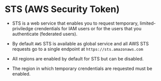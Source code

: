 # STS (AWS Security Token)
- STS is a web service that enables you to request temporary, limited-priviledge crendentials for IAM users or for the users that you authenticate (federated users).

- By default `AWS` STS is available as global service and all AWS STS requests go to a single endpoint at  `https://sts.amazonaws.com`

- All regions are enabled by default for STS but can be disabled.

- The region in which temporary crendentials are requested must be enabled.